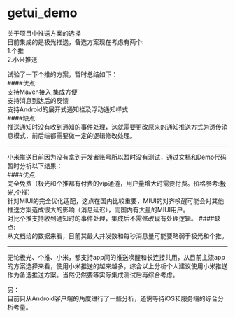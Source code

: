 ﻿# getui_demo

关于项目中推送方案的选择<br>
目前集成的是极光推送，备选方案现在考虑有两个:<br>
1.个推<br>
2.小米推送<br>

试验了一下个推的方案，暂时总结如下：<br>
####优点:<br>
支持Maven接入,集成方便<br>
支持消息到达后的反馈<br>
支持Android的展开式通知栏及浮动通知样式<br>
####缺点:<br>
推送通知时没有收到通知的事件处理，这就需要更改原来的通知推送方式为透传消息模式，前后端都需要做一定的逻辑修改处理。<br>

--------
小米推送目前因为没有拿到开发者账号所以暂时没有测试，通过文档和Demo代码暂时分析以下结果：<br>
####优点:<br>
完全免费（极光和个推都有付费的vip通道，用户量增大时需要付费。价格参考:[极光](https://www.jpush.cn/common/price),[个推](http://www.getui.com/cost/)）<br>
针对MIUI的完全优化适配，这点在国内比较重要，MIUI的对齐唤醒可能会对其他推送方案造成很大的影响（消息延迟），而国内有大量的MIUI用户。<br>
对比个推支持收到通知时的事件处理，集成后不需修改现有处理逻辑。
####缺点:<br>
从文档给的数据来看，目前其最大并发数和每秒消息量可能要略弱于极光和个推。

--------
无论极光、个推、小米，都支持app间的推送唤醒和长连接共用，从目前主流app的方案选择来看，使用小米推送的越来越多，综合以上分析个人建议使用小米推送作为备选推送方案。当然仍然要等实际集成测试后再综合考虑。<br>

另：<br>
目前只从Android客户端的角度进行了一些分析，还需等待iOS和服务端的综合分析考量。
